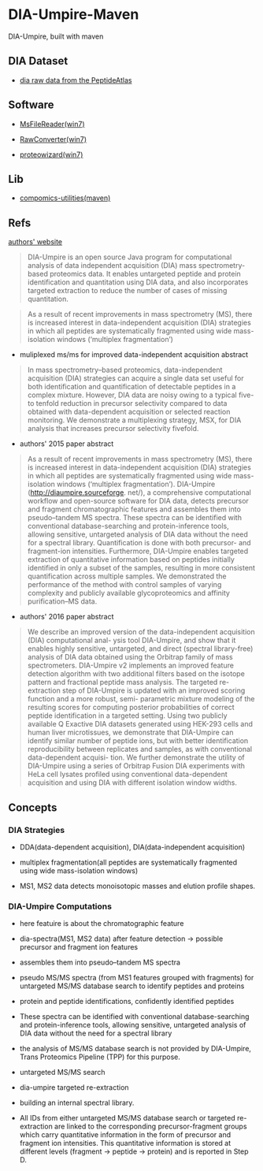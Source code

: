 # DIA-Umpire-Maven
DIA-Umpire, built with maven

## DIA Dataset

- [dia raw data from the PeptideAtlas](https://db.systemsbiology.net/sbeams/cgi/PeptideAtlas/PASS_View?identifier=PASS00589)

## Software

- [MsFileReader(win7)](http://fields.scripps.edu/rawconv/download/MSFileReader%202.2.62.zip)

- [RawConverter(win7)](http://fields.scripps.edu/rawconv/)

- [proteowizard(win7)](http://proteowizard.sourceforge.net/downloads.shtml)

## Lib

- [compomics-utilities(maven)](https://github.com/compomics/compomics-utilities)

## Refs

[authors' website](http://diaumpire.sourceforge.net/)

> DIA-Umpire is an open source Java program for computational analysis of data independent acquisition (DIA) mass spectrometry-based proteomics data.
> It enables untargeted peptide and protein identification and quantitation using DIA data, and also incorporates targeted extraction to reduce the number of cases of missing quantitation.

> As a result of recent improvements in mass spectrometry (MS),
> there is increased interest in data-independent acquisition
> (DIA) strategies in which all peptides are systematically
> fragmented using wide mass-isolation windows (‘multiplex
> fragmentation’)

- muliplexed ms/ms for improved data-independent acquisition abstract

> In mass spectrometry–based proteomics, data-independent
> acquisition (DIA) strategies can acquire a single data set
> useful for both identification and quantification of detectable
> peptides in a complex mixture. However, DIA data are noisy
> owing to a typical five- to tenfold reduction in precursor
> selectivity compared to data obtained with data-dependent
> acquisition or selected reaction monitoring. We demonstrate
> a multiplexing strategy, MSX, for DIA analysis that increases
> precursor selectivity fivefold.

- authors' 2015 paper abstract

> As a result of recent improvements in mass spectrometry (MS),
> there is increased interest in data-independent acquisition
> (DIA) strategies in which all peptides are systematically
> fragmented using wide mass-isolation windows (‘multiplex
> fragmentation’). DIA-Umpire (http://diaumpire.sourceforge.
> net/), a comprehensive computational workflow and
> open-source software for DIA data, detects precursor and
> fragment chromatographic features and assembles them into
> pseudo–tandem MS spectra. These spectra can be identified
> with conventional database-searching and protein-inference
> tools, allowing sensitive, untargeted analysis of DIA data
> without the need for a spectral library. Quantification is
> done with both precursor- and fragment-ion intensities.
> Furthermore, DIA-Umpire enables targeted extraction of
> quantitative information based on peptides initially
> identified in only a subset of the samples, resulting in
> more consistent quantification across multiple samples.
> We demonstrated the performance of the method with
> control samples of varying complexity and publicly available
> glycoproteomics and affinity purification–MS data.

- authors' 2016 paper abstract

> We describe an improved version of the data-independent acquisition (DIA) computational anal-
> ysis tool DIA-Umpire, and show that it enables highly sensitive, untargeted, and direct (spectral
> library-free) analysis of DIA data obtained using the Orbitrap family of mass spectrometers.
> DIA-Umpire v2 implements an improved feature detection algorithm with two additional filters
> based on the isotope pattern and fractional peptide mass analysis. The targeted re-extraction
> step of DIA-Umpire is updated with an improved scoring function and a more robust, semi-
> parametric mixture modeling of the resulting scores for computing posterior probabilities of
> correct peptide identification in a targeted setting. Using two publicly available Q Exactive
> DIA datasets generated using HEK-293 cells and human liver microtissues, we demonstrate
> that DIA-Umpire can identify similar number of peptide ions, but with better identification
> reproducibility between replicates and samples, as with conventional data-dependent acquisi-
> tion. We further demonstrate the utility of DIA-Umpire using a series of Orbitrap Fusion DIA
> experiments with HeLa cell lysates profiled using conventional data-dependent acquisition and
> using DIA with different isolation window widths.

## Concepts

### DIA Strategies

- DDA(data-dependent acquisition), DIA(data-independent acquisition)

- multiplex fragmentation(all peptides are systematically fragmented using wide mass-isolation windows)

- MS1, MS2 data detects monoisotopic masses and elution profile shapes.

### DIA-Umpire Computations

- here featuire is about the chromatographic feature

- dia-spectra(MS1, MS2 data) after feature detection -> possible precursor and fragment ion features

- assembles them into pseudo–tandem MS spectra

- pseudo MS/MS spectra (from MS1 features grouped with fragments) for untargeted MS/MS database search to identify peptides and proteins

- protein and peptide identifications, confidently identified peptides

- These spectra can be identified with conventional database-searching and protein-inference tools,
allowing sensitive, untargeted analysis of DIA data without the need for a spectral library

- the analysis of MS/MS database search is not provided by DIA-Umpire, Trans Proteomics Pipeline (TPP) for this purpose.

- untargeted MS/MS search

- dia-umpire targeted re-extraction

- building an internal spectral library.

- All IDs from either untargeted MS/MS database search or targeted re-extraction are linked to the corresponding precursor-fragment groups which carry quantitative information in the form of precursor and fragment ion intensities. This quantitative information is stored at different levels (fragment → peptide → protein) and is reported in Step D.
